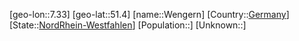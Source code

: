 ﻿---
location: [51.4,7.33]
type: City
tags:
- geo/City


SpocWebEntityId: 35540
isDeleted: false
confidential: public

---
[geo-lon::7.33]
[geo-lat::51.4]
[name::Wengern]
[Country::[Germany](geo/Continent/Europe/Germany.md)]
[State::[NordRhein-Westfahlen](NordRhein-Westfahlen)]
[Population::]
[Unknown::]

